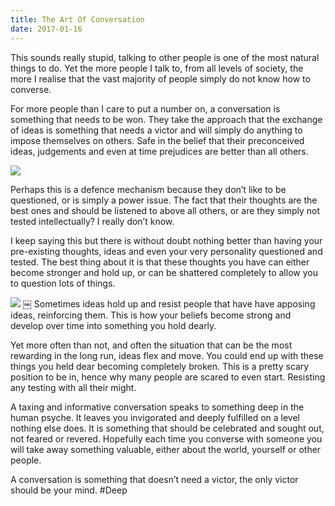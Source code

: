```yaml
---
title: The Art Of Conversation
date: 2017-01-16
---
```

This sounds really stupid, talking to other people is one of the most natural things to do. Yet the more people I talk to, from all levels of society, the more I realise that the vast majority of people simply do not know how to converse.

For more people than I care to put a number on, a conversation is something that needs to be won. They take the approach that the exchange of ideas is something that needs a victor and will simply do anything to impose themselves on others. Safe in the belief that their preconceived ideas, judgements and even at time prejudices are better than all others.

![][image-1]

Perhaps this is a defence mechanism because they don’t like to be questioned, or is simply a power issue. The fact that their thoughts are the best ones and should be listened to above all others, or are they simply not tested intellectually? I really don’t know.

I keep saying this but there is without doubt nothing better than having your pre-existing thoughts, ideas and even your very personality questioned and tested. The best thing about it is that these thoughts you have can either become stronger and hold up, or can be shattered completely to allow you to question lots of things.

![][image-2]
￼
Sometimes ideas hold up and resist people that have have apposing ideas, reinforcing them. This is how your beliefs become strong and develop over time into something you hold dearly.

Yet more often than not, and often the situation that can be the most rewarding in the long run, ideas flex and move. You could end up with these things you held dear becoming completely broken. This is a pretty scary position to be in, hence why many people are scared to even start. Resisting any testing with all their might.

A taxing and informative conversation speaks to something deep in the human psyche. It leaves you invigorated and deeply fulfilled on a level nothing else does. It is something that should be celebrated and sought out, not feared or revered. Hopefully each time you converse with someone you will take away something valuable, either about the world, yourself or other people.

A conversation is something that doesn’t need a victor, the only victor should be your mind. #Deep

[image-1]:	https://cdn-images-1.medium.com/max/800/1*xf2laS2UdHwxfaQJH-DT3g.png
[image-2]:	https://cdn-images-1.medium.com/max/800/1*kd_DNkTflAwqh5so0DornA.jpeg